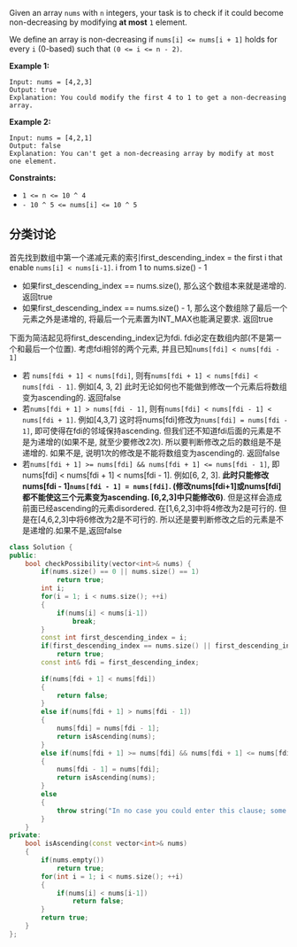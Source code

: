 Given an array `nums` with `n` integers, your task is to check if it could become non-decreasing by modifying **at most** `1` element.

We define an array is non-decreasing if `nums[i] <= nums[i + 1]` holds for every `i` (0-based) such that `(0 <= i <= n - 2)`.

 

**Example 1:**

```
Input: nums = [4,2,3]
Output: true
Explanation: You could modify the first 4 to 1 to get a non-decreasing array.
```

**Example 2:**

```
Input: nums = [4,2,1]
Output: false
Explanation: You can't get a non-decreasing array by modify at most one element.
```

 

**Constraints:**

- `1 <= n <= 10 ^ 4`
- `- 10 ^ 5 <= nums[i] <= 10 ^ 5`

## 分类讨论

首先找到数组中第一个递减元素的索引first_descending_index = the first i that enable `nums[i] < nums[i-1]`.  i from 1 to nums.size() - 1

+ 如果first_descending_index == nums.size(), 那么这个数组本来就是递增的. 返回true
+ 如果first_descending_index == nums.size() - 1, 那么这个数组除了最后一个元素之外是递增的, 将最后一个元素置为INT_MAX也能满足要求. 返回true

下面为简洁起见将first_descending_index记为fdi. fdi必定在数组内部(不是第一个和最后一个位置). 考虑fdi相邻的两个元素, 并且已知`nums[fdi] < nums[fdi - 1]`

+ 若 `nums[fdi + 1] < nums[fdi]`, 则有`nums[fdi + 1] < nums[fdi] < nums[fdi - 1]`. 例如[4, 3, 2] 此时无论如何也不能做到修改一个元素后将数组变为ascending的. 返回false
+ 若`nums[fdi + 1] > nums[fdi - 1]`, 则有`nums[fdi] < nums[fdi - 1] < nums[fdi + 1]`.  例如[4,3,7] 这时将nums[fdi]修改为`nums[fdi] = nums[fdi - 1]`, 即可使得在fdi的邻域保持ascending. 但我们还不知道fdi后面的元素是不是为递增的(如果不是, 就至少要修改2次). 所以要判断修改之后的数组是不是递增的. 如果不是, 说明1次的修改是不能将数组变为ascending的. 返回false
+ 若`nums[fdi + 1] >= nums[fdi] && nums[fdi + 1] <= nums[fdi - 1]`, 即nums[fdi] < nums[fdi + 1] < nums[fdi - 1]. 例如[6, 2, 3]. **此时只能修改nums[fdi - 1]`nums[fdi - 1] = nums[fdi]`. (修改nums[fdi+1]或nums[fdi]都不能使这三个元素变为ascending.  [6,2,3]中只能修改6)**. 但是这样会造成前面已经ascending的元素disordered. 在[1,6,2,3]中将4修改为2是可行的. 但是在[4,6,2,3]中将6修改为2是不可行的. 所以还是要判断修改之后的元素是不是递增的.如果不是,返回false

```c++
class Solution {
public:
    bool checkPossibility(vector<int>& nums) {
        if(nums.size() == 0 || nums.size() == 1)
            return true;
        int i;
        for(i = 1; i < nums.size(); ++i)
        {
            if(nums[i] < nums[i-1])
                break;
        }
        const int first_descending_index = i;
        if(first_descending_index == nums.size() || first_descending_index == nums.size() - 1)
            return true;
        const int& fdi = first_descending_index;
        
        if(nums[fdi + 1] < nums[fdi])
        {
            return false;
        }
        else if(nums[fdi + 1] > nums[fdi - 1])
        {
            nums[fdi] = nums[fdi - 1];
            return isAscending(nums);
        }
        else if(nums[fdi + 1] >= nums[fdi] && nums[fdi + 1] <= nums[fdi - 1])
        {
            nums[fdi - 1] = nums[fdi];
            return isAscending(nums);
        }
        else
        {
            throw string("In no case you could enter this clause; some logical errors must occur before!");
        }
    }
private:
    bool isAscending(const vector<int>& nums)
    {
        if(nums.empty())
            return true;
        for(int i = 1; i < nums.size(); ++i)
        {
            if(nums[i] < nums[i-1])
                return false;
        }
        return true;
    }
};
```

